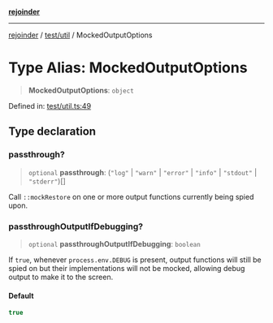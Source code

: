 [**rejoinder**](../../../README.md)

***

[rejoinder](../../../README.md) / [test/util](../README.md) / MockedOutputOptions

# Type Alias: MockedOutputOptions

> **MockedOutputOptions**: `object`

Defined in: [test/util.ts:49](https://github.com/Xunnamius/rejoinder/blob/f565868f81df25d1011782666f1a2b9fb2361f02/test/util.ts#L49)

## Type declaration

### passthrough?

> `optional` **passthrough**: (`"log"` \| `"warn"` \| `"error"` \| `"info"` \| `"stdout"` \| `"stderr"`)[]

Call `::mockRestore` on one or more output functions currently being spied
upon.

### passthroughOutputIfDebugging?

> `optional` **passthroughOutputIfDebugging**: `boolean`

If `true`, whenever `process.env.DEBUG` is present, output functions will
still be spied on but their implementations will not be mocked, allowing
debug output to make it to the screen.

#### Default

```ts
true
```
